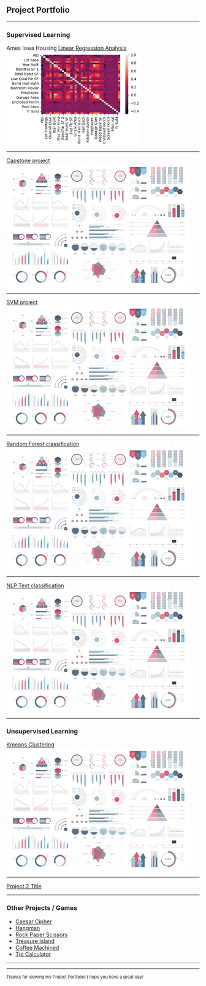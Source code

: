 ## Project Portfolio

---

### Supervised Learning 

Ames Iowa Housing
[Linear Regression Analysis](https://github.com/Joseph-J-Burton/Linear_Regression_project)
<img src="images/heatmap.PNG?raw=true"/>

---
[Capstone project](https://github.com/Joseph-J-Burton/Supervised-Learning-Capstone)
<img src="images/dummy_thumbnail.jpg?raw=true"/>

---
[SVM project](https://github.com/Joseph-J-Burton/support-vector-machine)
<img src="images/dummy_thumbnail.jpg?raw=true"/>

---
[Random Forest classification](https://github.com/Joseph-J-Burton/random-forest-classification)
<img src="images/dummy_thumbnail.jpg?raw=true"/>

---
[NLP Text classification](https://github.com/Joseph-J-Burton/NLP-text-classification)
<img src="images/dummy_thumbnail.jpg?raw=true"/>

---

### Unsupervised Learning

[Kmeans Clustering](https://github.com/Joseph-J-Burton/Kmeans-Clustering)
<img src="images/dummy_thumbnail.jpg?raw=true"/>

---
[Project 2 Title](http://example.com/)

---

### Other Projects / Games

- [Caesar Cipher](https://github.com/Joseph-J-Burton/caesar-cipher)
- [Hangman](https://github.com/Joseph-J-Burton/Hangman-game)
- [Rock Paper Scissors](https://github.com/Joseph-J-Burton/rock-paper-scissors_game)
- [Treasure Island](https://github.com/Joseph-J-Burton/treasure_island)
- [Coffee Machined](https://github.com/Joseph-J-Burton/oop-coffee-machine)
- [Tip Calculator](https://github.com/Joseph-J-Burton/tip-calculator)

---




---
<p style="font-size:11px">Thanks for viewing my Project Portfolio! I hope you have a great day!</p>
<!-- Remove above message if you don't want -->
